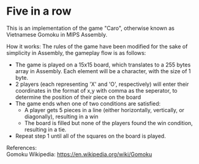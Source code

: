 Five in a row
==============

This is an implementation of the game "Caro", otherwise known as Vietnamese Gomoku in MIPS Assembly.

How it works:
The rules of the game have been modified for the sake of simplicity in Assembly, the gameplay flow is as follows:
- The game is played on a 15x15 board, which translates to a 255 bytes array in Assembly. Each element will be a character, with the size of 1 byte.
- 2 players (each representing 'X' and 'O', respectively) will enter their coordinates in the format of x,y with comma as the seperator, to determine the position of their piece on the board
- The game ends when one of two conditions are satisfied:
  - A player gets 5 pieces in a line (either horizontally, vertically, or diagonally), resulting in a win
  - The board is filled but none of the players found the win condition, resulting in a tie.
- Repeat step 1 until all of the squares on the board is played.

References:  
  Gomoku Wikipedia: https://en.wikipedia.org/wiki/Gomoku
  
